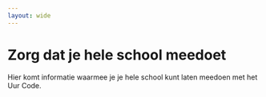 ```yaml
---
layout: wide
---
```


# Zorg dat je hele school meedoet

Hier komt informatie waarmee je je hele school kunt laten meedoen met het Uur Code.